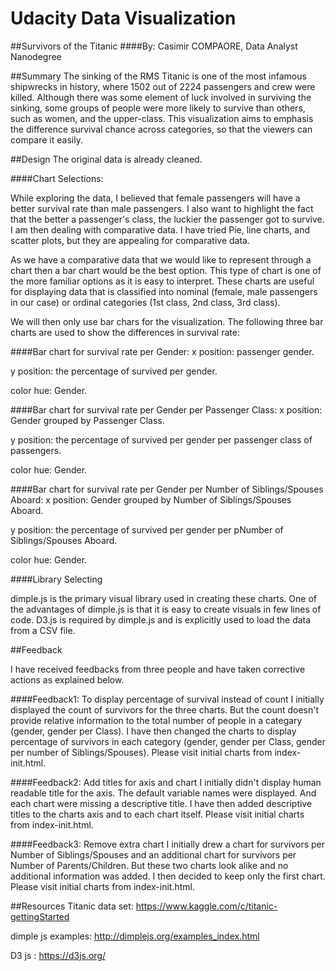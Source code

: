 # Udacity Data Visualization 
##Survivors of the Titanic
####By: Casimir COMPAORE, Data Analyst Nanodegree

##Summary 
The sinking of the RMS Titanic is one of the most infamous shipwrecks in history, where 1502 out of 2224 passengers and crew were killed. Although there was some element of luck involved in surviving the sinking, some groups of people were more likely to survive than others, such as women, and the upper-class. This visualization aims to emphasis the difference survival chance across categories, so that the viewers can compare it easily.

##Design 
The original data is already cleaned. 

####Chart Selections:

While exploring the data, I believed that female passengers will have a better survival rate than male passengers. I also want to highlight the fact that the better a passenger's class, the luckier the passenger got to survive. I am then dealing with comparative data.
I have tried Pie, line charts, and scatter plots, but they are appealing for comparative data. 

As we have a comparative data that we would like to represent through a chart then a bar chart would be the best option. This type of chart is one of the more familiar options as it is easy to interpret. These charts are useful for displaying data that is classified into nominal (female, male passengers in our case) or ordinal categories (1st class, 2nd class, 3rd class).

We will then only use bar chars for the visualization.
The following three bar charts are used to show the differences in survival rate:

####Bar chart for survival rate per Gender: 
x position: passenger gender.

y position: the percentage of survived per gender.

color hue: Gender.

####Bar chart for survival rate per Gender per Passenger Class:
x position: Gender grouped by Passenger Class.

y position: the percentage of survived per gender per passenger class of passengers.

color hue: Gender.

####Bar chart for survival rate per Gender per Number of Siblings/Spouses Aboard:
x position: Gender grouped by Number of Siblings/Spouses Aboard.

y position: the percentage of survived per gender per pNumber of Siblings/Spouses Aboard.

color hue: Gender.

####Library Selecting

dimple.js is the primary visual library used in creating these charts. One of the advantages of dimple.js is that it is  easy to create visuals in few lines of code. D3.js is required by dimple.js and is explicitly used to load the data from a CSV file.

##Feedback

I have received feedbacks from three people and have taken corrective actions as explained below.

####Feedback1: To display percentage of survival instead of count
I initially displayed the count of survivors for the three charts. But the count doesn't provide relative information to the total number of people in a categary (gender, gender per Class). I have then changed the charts to display percentage of survivors in each category (gender, gender per Class, gender per number of Siblings/Spouses). Please visit initial charts from index-init.html.

####Feedback2: Add titles for axis and chart
I initially didn't display human readable title for the axis. The default variable names were displayed. And each chart were missing a descriptive title. I have then added descriptive titles to the charts axis and to each chart itself. Please visit initial charts from index-init.html.

####Feedback3: Remove extra chart
I initially drew a chart for survivors per Number of Siblings/Spouses and an additional chart for survivors per Number of Parents/Children. But these two charts look alike and no additional information was added. I then decided to keep only the first chart. Please visit initial charts from index-init.html.

##Resources
Titanic data set: https://www.kaggle.com/c/titanic-gettingStarted

dimple js examples: http://dimplejs.org/examples_index.html

D3 js : https://d3js.org/
